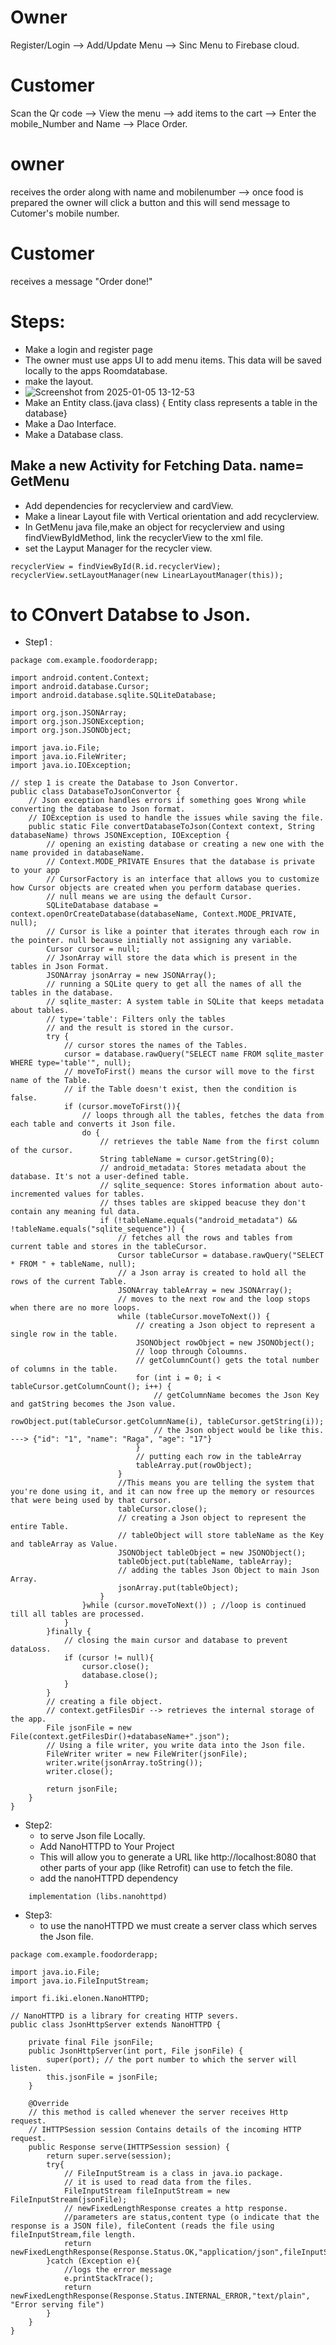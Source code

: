 # Owner 
Register/Login --> Add/Update Menu --> Sinc Menu to Firebase cloud.
# Customer
Scan the Qr code --> View the menu --> add items to the cart --> Enter the mobile_Number and Name -->  Place Order.
# owner 
receives the order along with name and mobilenumber --> once food is prepared the owner will click a button and this will send message to Cutomer's mobile number.
# Customer 
receives a message "Order done!"
# Steps:
- Make a login and register page
- The owner must use apps UI to add menu items. This data will be saved locally to the apps Roomdatabase.
- make the layout.
- ![Screenshot from 2025-01-05 13-12-53](https://github.com/user-attachments/assets/71201d0c-2509-48c3-9296-178125560ad9)
- Make an Entity class.(java class) { Entity class represents a table in the database}
- Make a Dao Interface.
- Make a Database class.

## Make a new Activity for Fetching Data. name= GetMenu
- Add dependencies for recyclerview and cardView.
- Make a linear Layout file with Vertical orientation and add recyclerview.
- In GetMenu java file,make an object for recyclerview and using findViewByIdMethod, link the recyclerView to the xml file.
- set the Layput Manager for the recycler view.
```
recyclerView = findViewById(R.id.recyclerView);
recyclerView.setLayoutManager(new LinearLayoutManager(this));
```
# to COnvert Databse to Json.
- Step1 : 
```
package com.example.foodorderapp;

import android.content.Context;
import android.database.Cursor;
import android.database.sqlite.SQLiteDatabase;

import org.json.JSONArray;
import org.json.JSONException;
import org.json.JSONObject;

import java.io.File;
import java.io.FileWriter;
import java.io.IOException;

// step 1 is create the Database to Json Convertor.
public class DatabaseToJsonConvertor {
    // Json exception handles errors if something goes Wrong while converting the database to Json format.
    // IOException is used to handle the issues while saving the file.
    public static File convertDatabaseToJson(Context context, String databaseName) throws JSONException, IOException {
        // opening an existing database or creating a new one with the name provided in databaseName.
        // Context.MODE_PRIVATE Ensures that the database is private to your app
        // CursorFactory is an interface that allows you to customize how Cursor objects are created when you perform database queries.
        // null means we are using the default Cursor.
        SQLiteDatabase database = context.openOrCreateDatabase(databaseName, Context.MODE_PRIVATE, null);
        // Cursor is like a pointer that iterates through each row in the pointer. null because initially not assigning any variable.
        Cursor cursor = null;
        // JsonArray will store the data which is present in the tables in Json Format.
        JSONArray jsonArray = new JSONArray();
        // running a SQLite query to get all the names of all the tables in the database.
        // sqlite_master: A system table in SQLite that keeps metadata about tables.
        // type='table': Filters only the tables
        // and the result is stored in the cursor.
        try {
            // cursor stores the names of the Tables.
            cursor = database.rawQuery("SELECT name FROM sqlite_master WHERE type='table'", null);
            // moveToFirst() means the cursor will move to the first name of the Table.
            // if the Table doesn't exist, then the condition is false.
            if (cursor.moveToFirst()){
                // loops through all the tables, fetches the data from each table and converts it Json file.
                do {
                    // retrieves the table Name from the first column of the cursor.
                    String tableName = cursor.getString(0);
                    // android_metadata: Stores metadata about the database. It's not a user-defined table.
                    // sqlite_sequence: Stores information about auto-incremented values for tables.
                    // thses tables are skipped beacuse they don't contain any meaning ful data.
                    if (!tableName.equals("android_metadata") && !tableName.equals("sqlite_sequence")) {
                        // fetches all the rows and tables from current table and stores in the tableCursor.
                        Cursor tableCursor = database.rawQuery("SELECT * FROM " + tableName, null);
                        // a Json array is created to hold all the rows of the current Table.
                        JSONArray tableArray = new JSONArray();
                        // moves to the next row and the loop stops when there are no more loops.
                        while (tableCursor.moveToNext()) {
                            // creating a Json object to represent a single row in the table.
                            JSONObject rowObject = new JSONObject();
                            // loop through Coloumns.
                            // getColumnCount() gets the total number of columns in the table.
                            for (int i = 0; i < tableCursor.getColumnCount(); i++) {
                                // getColumnName becomes the Json Key and gatString becomes the Json value.
                                rowObject.put(tableCursor.getColumnName(i), tableCursor.getString(i));
                                // the Json object would be like this. ---> {"id": "1", "name": "Raga", "age": "17"}
                            }
                            // putting each row in the tableArray
                            tableArray.put(rowObject);
                        }
                        //This means you are telling the system that you're done using it, and it can now free up the memory or resources that were being used by that cursor.
                        tableCursor.close();
                        // creating a Json object to represent the entire Table.
                        // tableObject will store tableName as the Key and tableArray as Value.
                        JSONObject tableObject = new JSONObject();
                        tableObject.put(tableName, tableArray);
                        // adding the tables Json Object to main Json Array.
                        jsonArray.put(tableObject);
                    }
                }while (cursor.moveToNext()) ; //loop is continued till all tables are processed.
            }
        }finally {
            // closing the main cursor and database to prevent dataLoss.
            if (cursor != null){
                cursor.close();
                database.close();
            }
        }
        // creating a file object.
        // context.getFilesDir --> retrieves the internal storage of the app.
        File jsonFile = new File(context.getFilesDir()+databaseName+".json");
        // Using a file writer, you write data into the Json file.
        FileWriter writer = new FileWriter(jsonFile);
        writer.write(jsonArray.toString());
        writer.close();

        return jsonFile;
    }
}

```
- Step2:
  * to serve Json file Locally.
  * Add NanoHTTPD to Your Project
  *  This will allow you to generate a URL like http://localhost:8080 that other parts of your app (like Retrofit) can use to fetch the file.
  *  add the nanoHTTPD dependency
```
    implementation (libs.nanohttpd)
```
- Step3:
  * to use the nanoHTTPD we must create a server class which serves the Json file.
```
package com.example.foodorderapp;

import java.io.File;
import java.io.FileInputStream;

import fi.iki.elonen.NanoHTTPD;

// NanoHTTPD is a library for creating HTTP severs.
public class JsonHttpServer extends NanoHTTPD {

    private final File jsonFile;
    public JsonHttpServer(int port, File jsonFile) {
        super(port); // the port number to which the server will listen.
        this.jsonFile = jsonFile;
    }

    @Override
    // this method is called whenever the server receives Http request.
    // IHTTPSession session Contains details of the incoming HTTP request.
    public Response serve(IHTTPSession session) {
        return super.serve(session);
        try{
            // FileInputStream is a class in java.io package.
            // it is used to read data from the files.
            FileInputStream fileInputStream = new FileInputStream(jsonFile);
            // newFixedLengthResponse creates a http response.
            //parameters are status,content type (o indicate that the response is a JSON file), fileContent (reads the file using fileInputStream,file length.
            return newFixedLengthResponse(Response.Status.OK,"application/json",fileInputStream,jsonFile.length());
        }catch (Exception e){
            //logs the error message
            e.printStackTrace();
            return newFixedLengthResponse(Response.Status.INTERNAL_ERROR,"text/plain", "Error serving file")
        }
    }
}
```




